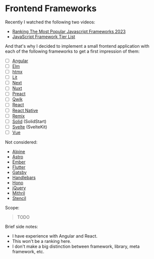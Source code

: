 # Frontend Frameworks

Recently I watched the following two videos:

- [Ranking The Most Popular Javascript Frameworks 2023](https://www.youtube.com/watch?v=ZRT5UAuDvYQ)
- [JavaScript Framework Tier List](https://www.youtube.com/watch?v=WJRf7dh5Zws)

And that's why I decided to implement a small frontend application with each of the following frameworks to get a first impression of them:

- [ ] [Angular](https://angular.io/)
- [ ] [Elm](https://elm-lang.org/)
- [ ] [htmx](https://htmx.org/)
- [ ] [Lit](https://lit.dev/)
- [ ] [Next](https://nextjs.org/)
- [ ] [Nuxt](https://nuxt.com/)
- [ ] [Preact](https://preactjs.com/)
- [ ] [Qwik](https://www.qwik.dev/)
- [ ] [React](https://react.dev/)
- [ ] [React Native](https://reactnative.dev/)
- [ ] [Remix](https://remix.run/)
- [ ] [Solid](https://www.solidjs.com/) (SolidStart)
- [ ] [Svelte](https://svelte.dev/) (SvelteKit)
- [ ] [Vue](https://vuejs.org/)

Not considered:

- [Alpine](https://alpinejs.dev/)
- [Astro](https://astro.build/)
- [Ember](https://emberjs.com/)
- [Flutter](https://flutter.dev/)
- [Gatsby](https://www.gatsbyjs.com/)
- [Handlebars](https://handlebarsjs.com/)
- [Hono](https://hono.dev/)
- [jQuery](https://jquery.com/)
- [Mithril](https://mithril.js.org/)
- [Stencil](https://stenciljs.com/)

Scope:

> TODO

Brief side notes:

- I have experience with Angular and React.
- This won't be a ranking here.
- I don't make a big distinction between framework, library, meta framework, etc.
